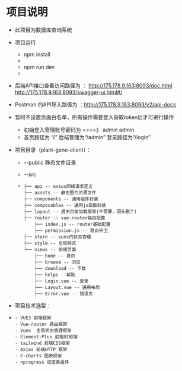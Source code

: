 # 项目说明

- 此项目为数据库查询系统



- 项目运行
  - npm install 
  - 
  - npm run dev
  - 

  


- 后端API接口查看访问路径为 ： http://175.178.9.163:8093/doc.html
                        http://175.178.9.163:8093/swagger-ui.html#/
- Postman 的API导入路径为 ：http://175.178.9.163:8093/v2/api-docs
- 暂时不设置页面白名单，所有操作需要登入获取token后才可进行操作
  - 初始登入管理账号密码为  ====》  admin  admin
  - 首页路径为 “/”   后端管理为“/admin” 登录路径为“/login”

  

- 项目目录（plant-gene-client）：

  - --public  静态文件目录

  - --src

  - ```
    ├── api -- axios网络请求定义
    ├── assets -- 静态图片资源文件
    ├── components -- 通用组件封装
    ├── composables -- 通用js函数封装
    ├── layout -- 通用页面加载框架(不需要，回头删了)
    ├── router -- vue-router路由配置
        ├── index.js -- router基础配置
        ├── permission.js -- 路由守卫
    ├── store -- vuex的状态管理
    ├── style -- 全局样式
    └── views -- 前端页面
        ├── home -- 首页
        ├── browse -- 浏览
        ├── download -- 下载
        ├── helps --帮助
        ├── Login.vue -- 登录
        ├── Layout.vue -- 通用布局
        ├── Error.vue -- 错误页
    ```

- 项目技术选型：

- ```
  - VUE3 前端框架
  - Vue-router 路由框架
  - Vuex  全局状态管理框架
  - Element-Plus 前端UI框架
  - tailwind 前端CSS框架
  - Axios 前端HTTP 框架
  - E-charts 图表框架
  - nprogress 进度条组件
  
  ```

  

  

  

